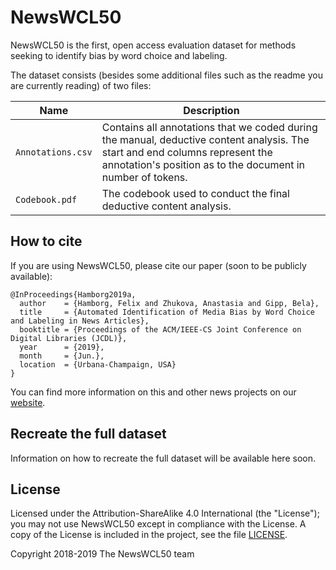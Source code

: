 # NewsWCL50
NewsWCL50 is the first, open access evaluation dataset for methods seeking to identify bias by word choice and labeling.

The dataset consists (besides some additional files such as the readme you are currently reading) of two files:

| Name        | Description  | 
| ------------- |-------------|
| `Annotations.csv` | Contains all annotations that we coded during the manual, deductive content analysis. The start and end columns represent the annotation's position as to the document in number of tokens. |
| `Codebook.pdf` | The codebook used to conduct the final deductive content analysis. |

## How to cite
If you are using NewsWCL50, please cite our paper (soon to be publicly available):
```
@InProceedings{Hamborg2019a,
  author    = {Hamborg, Felix and Zhukova, Anastasia and Gipp, Bela},
  title     = {Automated Identification of Media Bias by Word Choice and Labeling in News Articles},
  booktitle = {Proceedings of the ACM/IEEE-CS Joint Conference on Digital Libraries (JCDL)},
  year      = {2019},
  month     = {Jun.},
  location  = {Urbana-Champaign, USA}
}
```

You can find more information on this and other news projects on our [website](https://dke.uni-wuppertal.de/en/projects/media-bias-analysis.html).

## Recreate the full dataset
Information on how to recreate the full dataset will be available here soon.

## License
Licensed under the Attribution-ShareAlike 4.0 International (the "License"); you may not use NewsWCL50 except in compliance with the License. A copy of the License is included in the project, see the file [LICENSE](LICENSE).

Copyright 2018-2019 The NewsWCL50 team
